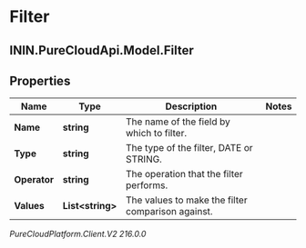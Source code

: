 # Filter

## ININ.PureCloudApi.Model.Filter

## Properties

|Name | Type | Description | Notes|
|------------ | ------------- | ------------- | -------------|
| **Name** | **string** | The name of the field by which to filter. | |
| **Type** | **string** | The type of the filter, DATE or STRING. | |
| **Operator** | **string** | The operation that the filter performs. | |
| **Values** | **List&lt;string&gt;** | The values to make the filter comparison against. | |



_PureCloudPlatform.Client.V2 216.0.0_
